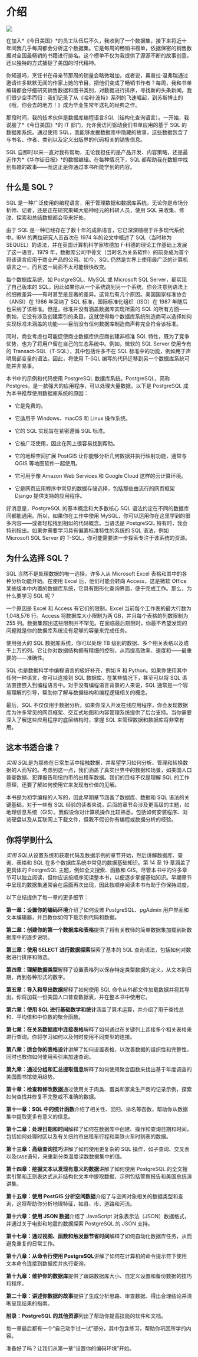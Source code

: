 # 介绍

![](img/chapterart.png)

在加入*《今日美国》*的员工队伍后不久，我收到了一个数据集，接下来将近十年间我几乎每周都会分析这个数据集。它是每周的畅销书榜单，依据保密的销售数据对全国最畅销的书籍进行排名。这个榜单不仅为我提供了源源不断的故事创意，还以独特的方式捕捉了美国的时代精神。

你知道吗，烹饪书在母亲节那周的销量会略微增加，或者说，奥普拉·温弗瑞通过邀请许多默默无闻的作家上她的节目，把他们变成了畅销书作者？每周，我和书单编辑都会仔细研究销售数据和图书类别，对数据进行排序，寻找新的头条新闻。我们很少空手而归：我们记录了从《哈利·波特》系列的飞速崛起，到苏斯博士的《哦，你会去的地方！》成为毕业生常年送礼的经典之作。

那段时间，我的技术伙伴是数据库编程语言*SQL*（结构化查询语言）。一开始，我说服了*《今日美国》*的 IT 部门，允许我访问驱动我们书单应用的基于 SQL 的数据库系统。通过使用 SQL，我能够发掘数据库中隐藏的故事，这些数据包含了与书名、作者、类别以及定义出版界的代码相关的销售信息。

SQL 自那时以来一直对我有帮助，无论我担任的是产品开发、内容策略，还是最近作为*《华尔街日报》*的数据编辑。在每种情况下，SQL 都帮助我在数据中找到有趣的故事——而这正是你通过本书所能学到的内容。

## 什么是 SQL？

SQL 是一种广泛使用的编程语言，用于管理数据和数据库系统。无论你是市场分析师、记者，还是正在研究果蝇大脑神经元的科研人员，使用 SQL 来收集、修改、探索和总结数据都会带来好处。

由于 SQL 是一种已经存在了数十年的成熟语言，它已深深植根于许多现代系统中。IBM 的两位研究人员首次在 1974 年的论文中概述了 SQL（当时称为 SEQUEL）的语法，并在英国计算机科学家埃德加·F·科德的理论工作基础上发展了这一语言。1979 年，数据库公司甲骨文（当时名为关系软件）的前身成为首个将该语言应用于商业产品的公司。如今，SQL 仍然是世界上使用最广泛的计算机语言之一，而且这一局面不太可能很快改变。

每个数据库系统，如 PostgreSQL、MySQL 或 Microsoft SQL Server，都实现了自己版本的 SQL，因此如果你从一个系统跳到另一个系统，你会注意到语法上的细微差异——有时甚至是显著的差异。这背后有几个原因。美国国家标准协会（ANSI）在 1986 年采纳了 SQL 标准，国际标准化组织（ISO）在 1987 年随后也采纳了该标准。但是，标准并没有涵盖数据库实现所需的 SQL 的所有方面——例如，它没有涉及创建索引的条目。这就使得每个数据库系统制造商可以选择如何实现标准未涵盖的功能——目前没有任何数据库制造商声称完全符合该标准。

同时，商业考虑也可能促使商业数据库供应商创建非标准 SQL 特性，既为了竞争优势，也为了将用户留在自己的生态系统中。例如，微软的 SQL Server 使用专有的 Transact-SQL（T-SQL），其中包括许多不在 SQL 标准中的功能，例如用于声明局部变量的语法。因此，将使用 T-SQL 编写的代码迁移到另一个数据库系统可能并非易事。

本书中的示例和代码使用 PostgreSQL 数据库系统。PostgreSQL，简称 Postgres，是一款强大的应用程序，可以处理大量数据。以下是 PostgreSQL 成为本书推荐使用数据库系统的原因：

+   它是免费的。

+   它适用于 Windows、macOS 和 Linux 操作系统。

+   它的 SQL 实现旨在紧密遵循 SQL 标准。

+   它被广泛使用，因此在网上很容易找到帮助。

+   它的地理空间扩展 PostGIS 让你能够分析几何数据并执行映射功能，通常与 QGIS 等地图软件一起使用。

+   它可用于像 Amazon Web Services 和 Google Cloud 这样的云计算环境。

+   它是网页应用程序中常见的数据存储选择，包括那些由流行的网页框架 Django 提供支持的应用程序。

好消息是，PostgreSQL 的基本概念和大多数核心 SQL 语法约定在不同的数据库间都能通用。所以，如果你在工作中使用 MySQL，你可以运用你在这里学到的很多内容——或者轻松找到相似的代码概念。当语法是 PostgreSQL 特有时，我会特别指出。如果你需要学习具有偏离标准特性的系统的 SQL 语法，例如 Microsoft SQL Server 的 T-SQL，你可能需要进一步探索专注于该系统的资源。

## 为什么选择 SQL？

SQL 当然不是处理数据的唯一选择。许多人从 Microsoft Excel 表格和其中的各种分析功能开始。在使用 Excel 后，他们可能会转向 Access，这是微软 Office 某些版本中内置的数据库系统，它具有图形化查询界面，便于完成工作。那么，为什么要学习 SQL 呢？

一个原因是 Excel 和 Access 有它们的限制。Excel 当前每个工作表的最大行数为 1,048,576 行。Access 将数据库大小限制为两 GB，并且每个表格的列数限制为 255 列。数据集超出这些限制并不罕见。在面临最后期限时，你最不希望发现的问题就是你的数据库系统没有足够的容量来完成任务。

使用强大的 SQL 数据库系统，你可以处理 TB 级别的数据、多个相关表格以及成千上万的列。它让你对数据结构拥有精细的控制，从而提高效率、速度和——最重要的——准确性。

SQL 也是数据科学中编程语言的极好补充，例如 R 和 Python。如果你使用其中任何一种语言，你可以连接到 SQL 数据库，在某些情况下，甚至可以将 SQL 语法直接嵌入到编程语言中。对于没有编程语言背景的人来说，SQL 通常是一个容易理解的引导，帮助你了解与数据结构和编程逻辑相关的概念。

最后，SQL 不仅仅用于数据分析。如果你深入开发在线应用程序，你会发现数据库为许多常见的网页框架、交互式地图和内容管理系统提供了后台支持。当你需要深入了解这些应用程序的底层结构时，掌握 SQL 来管理数据和数据库将非常有用。

## 这本书适合谁？

*实用 SQL*是为那些在日常生活中接触数据，并希望学习如何分析、管理和转换数据的人而写的。考虑到这一点，我们涵盖了真实世界中的数据和场景，如美国人口普查数据、犯罪报告和纽约市的出租车数据。我们的目标不仅是理解 SQL 的工作原理，还要了解如何使用它来发现有价值的见解。

本书是为初学编程的人写的，因此早期章节涵盖了数据库、数据和 SQL 语法的关键基础。对于一些有 SQL 经验的读者来说，后面的章节会涉及更高级的主题，如地理信息系统（GIS）。我假设你对计算机操作比较熟悉，包括如何安装程序、浏览硬盘以及从互联网上下载文件，但我不假设你有编程或数据分析的经验。

## 你将学到什么

*实用 SQL*从设置系统和获取代码及数据示例的章节开始，然后讲解数据库、查询、表格和 SQL 在多个数据库系统中常见的数据基础知识。第 14 至 19 章涵盖了更具体的 PostgreSQL 主题，例如全文搜索、函数和 GIS。尽管本书中的许多章节可以独立阅读，但你应该按顺序阅读整本书，以便逐步掌握基础知识。早期章节中呈现的数据集通常会在后面再次出现，因此按顺序阅读本书有助于你保持进度。

以下总结提供了每一章的更多细节：

**第一章：设置你的编码环境**介绍了如何设置 PostgreSQL、pgAdmin 用户界面和文本编辑器，并且教你如何下载示例代码和数据。

**第二章：创建你的第一个数据库和表格**提供了将有关教师的简单数据集加载到新数据库中的逐步说明。

**第三章：使用 SELECT 进行数据探索**探索了基本的 SQL 查询语法，包括如何对数据进行排序和筛选。

**第四章：理解数据类型**解释了设置表格列以保存特定类型数据的定义，从文本到日期，再到各种形式的数字。

**第五章：导入和导出数据**解释了如何使用 SQL 命令从外部文件加载数据并将其导出。你将加载一份美国人口普查数据表，并在整本书中使用它。

**第六章：使用 SQL 进行基础数学和统计**涵盖了算术运算，并介绍了用于查找总和、平均值和中位数的聚合函数。

**第七章：在关系数据库中连接表格**解释了如何通过在关键列上连接多个相关表格来进行查询。你将学习如何以及何时使用不同类型的连接。

**第八章：适合你的表格设计**讲解了如何设置表格，以改善数据的组织性和完整性，同时也教你如何使用索引来加速查询。

**第九章：通过分组和汇总提取信息**解释了如何使用聚合函数来找出基于年度调查的美国图书馆使用趋势。

**第十章：检查和修改数据**通过使用关于肉类、蛋类和家禽生产商的记录示例，探索如何查找并修复不完整或不准确的数据。

**第十一章：SQL 中的统计函数**介绍了相关性、回归、排名等函数，帮助你从数据集中提取更多有意义的信息。

**第十二章：处理日期和时间**解释了如何在数据库中创建、操作和查询日期和时间，包括如何处理时区以及有关纽约市出租车行程和美铁火车时刻表的数据。

**第十三章：高级查询技巧**讲解了如何使用更复杂的 SQL 操作，如子查询、交叉表以及`CASE`语句，来重新分类温度读数数据集中的值。

**第十四章：挖掘文本以发现有意义的数据**讲解了如何使用 PostgreSQL 的全文搜索引擎和正则表达式从非结构化文本中提取数据，示例包括警察报告和美国总统演讲集。

**第十五章：使用 PostGIS 分析空间数据**介绍了与空间对象相关的数据类型和查询，这将帮助你分析地理特征，如县、市、道路和河流。

**第十六章：使用 JSON 数据**介绍了 JavaScript 对象表示法（JSON）数据格式，并通过关于电影和地震的数据探索 PostgreSQL 的 JSON 支持。

**第十七章：通过视图、函数和触发器节省时间**解释了如何自动化数据库任务，从而避免重复的日常工作。

**第十八章：从命令行使用 PostgreSQL**讲解了如何在计算机的命令提示符下使用文本命令连接到数据库并执行查询。

**第十九章：维护你的数据库**提供了跟踪数据库大小、自定义设置和备份数据的技巧和程序。

**第二十章：讲述你数据的故事**提供了生成分析思路、审查数据、得出合理结论并清晰呈现结果的指南。

**附录：PostgreSQL 的其他资源**列出了帮助你提高技能的软件和文档。

每一章最后都有一个“自己动手试一试”部分，其中包含练习，帮助你巩固所学的内容。

准备好了吗？让我们从第一章“设置你的编码环境”开始。
